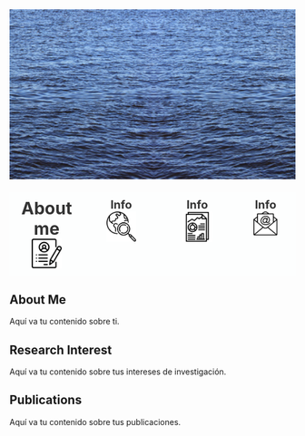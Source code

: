 <div style="text-align:center;">
    <img src="ocean_pic.jpg" alt="Header Image" style="width: 100%; height: 300px; object-fit: cover;">
</div>

<div style="display: flex; justify-content: space-around; background-color: #FDFEFE; padding: 10px 0; margin: 20px 0;">
    <div style="text-align: center; flex-grow: 1;">
        <p style="text-align: center; margin: 0; font-size: 30px; font-weight: bold; color: #333333;">About me</p>
        <a href="#About-me" style="display: inline-block;">
            <img src="about_me_icon.png" alt="About Me" style="width: 40%; height: 40%; display: block; margin: 0 auto;">
        </a>
    </div>
    <div style="text-align: center; flex-grow: 1;">
        <p style="text-align: center; margin: 0; font-size: 20px; font-weight: bold; color: #333333;">Info</p>
        <a href="#Research-interest" style="display: inline-block;">
            <img src="research_icon.png" alt="Research Interest" style="width: 40%; height: 40%; display: block; margin: 0 auto;">
        </a>
    </div>
    <div style="text-align: center; flex-grow: 1;">
        <p style="text-align: center; margin: 0; font-size: 20px; font-weight: bold; color: #333333;">Info</p>
        <a href="#Publications" style="display: inline-block;">
            <img src="papers_icon.png" alt="Publications" style="width: 40%; height: 40%; display: block; margin: 0 auto;">
        </a>
    </div>
    <div style="text-align: center; flex-grow: 1;">
        <p style="text-align: center; margin: 0; font-size: 20px; font-weight: bold; color: #333333;">Info</p>
        <a href="#Contact" style="display: inline-block;">
            <img src="contact_icon.png" alt="Contact" style="width: 40%; height: 40%; display: block; margin: 0 auto;">
        </a>
    </div>
</div>




## About Me
Aquí va tu contenido sobre ti.

## Research Interest
Aquí va tu contenido sobre tus intereses de investigación.

## Publications
Aquí va tu contenido sobre tus publicaciones.

